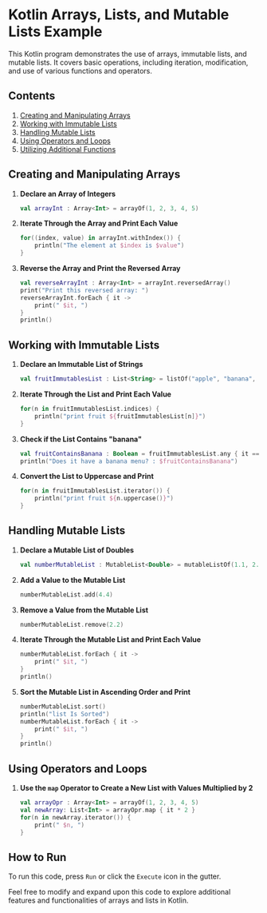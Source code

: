 # Kotlin Arrays, Lists, and Mutable Lists Example

This Kotlin program demonstrates the use of arrays, immutable lists, and mutable lists. It covers basic operations, including iteration, modification, and use of various functions and operators.

## Contents

1. [Creating and Manipulating Arrays](#creating-and-manipulating-arrays)
2. [Working with Immutable Lists](#working-with-immutable-lists)
3. [Handling Mutable Lists](#handling-mutable-lists)
4. [Using Operators and Loops](#using-operators-and-loops)
5. [Utilizing Additional Functions](#utilizing-additional-functions)

## Creating and Manipulating Arrays

1. **Declare an Array of Integers**
    ```kotlin
    val arrayInt : Array<Int> = arrayOf(1, 2, 3, 4, 5)
    ```

2. **Iterate Through the Array and Print Each Value**
    ```kotlin
    for((index, value) in arrayInt.withIndex()) {
        println("The element at $index is $value")
    }
    ```

3. **Reverse the Array and Print the Reversed Array**
    ```kotlin
    val reverseArrayInt : Array<Int> = arrayInt.reversedArray()
    print("Print this reversed array: ")
    reverseArrayInt.forEach { it ->
        print(" $it, ")
    }
    println()
    ```

## Working with Immutable Lists

1. **Declare an Immutable List of Strings**
    ```kotlin
    val fruitImmutablesList : List<String> = listOf("apple", "banana", "cherry")
    ```

2. **Iterate Through the List and Print Each Value**
    ```kotlin
    for(n in fruitImmutablesList.indices) {
        println("print fruit ${fruitImmutablesList[n]}")
    }
    ```

3. **Check if the List Contains "banana"**
    ```kotlin
    val fruitContainsBanana : Boolean = fruitImmutablesList.any { it == "banana" }
    println("Does it have a banana menu? : $fruitContainsBanana")
    ```

4. **Convert the List to Uppercase and Print**
    ```kotlin
    for(n in fruitImmutablesList.iterator()) {
        println("print fruit ${n.uppercase()}")
    }
    ```

## Handling Mutable Lists

1. **Declare a Mutable List of Doubles**
    ```kotlin
    val numberMutableList : MutableList<Double> = mutableListOf(1.1, 2.2, 3.3)
    ```

2. **Add a Value to the Mutable List**
    ```kotlin
    numberMutableList.add(4.4)
    ```

3. **Remove a Value from the Mutable List**
    ```kotlin
    numberMutableList.remove(2.2)
    ```

4. **Iterate Through the Mutable List and Print Each Value**
    ```kotlin
    numberMutableList.forEach { it ->
        print(" $it, ")
    }
    println()
    ```

5. **Sort the Mutable List in Ascending Order and Print**
    ```kotlin
    numberMutableList.sort()
    println("list Is Sorted")
    numberMutableList.forEach { it ->
        print(" $it, ")
    }
    println()
    ```

## Using Operators and Loops

1. **Use the `map` Operator to Create a New List with Values Multiplied by 2**
    ```kotlin
    val arrayOpr : Array<Int> = arrayOf(1, 2, 3, 4, 5)
    val newArray: List<Int> = arrayOpr.map { it * 2 }
    for(n in newArray.iterator()) {
        print(" $n, ")
    }
    ```

## How to Run

To run this code, press `Run` or click the `Execute` icon in the gutter.

Feel free to modify and expand upon this code to explore additional features and functionalities of arrays and lists in Kotlin.

